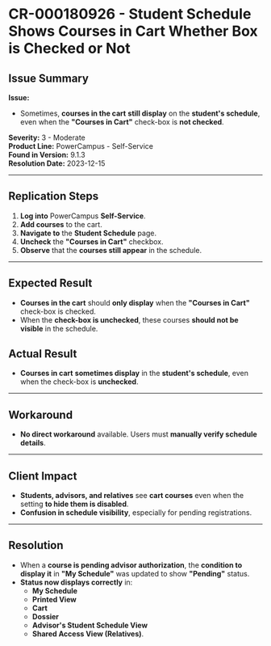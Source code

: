 # CR-000180926 - Student Schedule Shows Courses in Cart Whether Box is Checked or Not

## Issue Summary
**Issue:**  
- Sometimes, **courses in the cart** **still display** on the **student's schedule**, even when the **"Courses in Cart"** check-box is **not checked**.

**Severity:** 3 - Moderate  
**Product Line:** PowerCampus - Self-Service  
**Found in Version:** 9.1.3  
**Resolution Date:** 2023-12-15  

---

## Replication Steps
1. **Log into** PowerCampus **Self-Service**.
2. **Add courses** to the cart.
3. **Navigate to** the **Student Schedule** page.
4. **Uncheck** the **"Courses in Cart"** checkbox.
5. **Observe** that the **courses still appear** in the schedule.

---

## Expected Result
- **Courses in the cart** should **only display** when the **"Courses in Cart"** check-box is checked.
- When the **check-box is unchecked**, these courses **should not be visible** in the schedule.

## Actual Result
- **Courses in cart** **sometimes display** in the **student's schedule**, even when the check-box is **unchecked**.

---

## Workaround
- **No direct workaround** available. Users must **manually verify schedule details**.

---

## Client Impact
- **Students, advisors, and relatives** see **cart courses** even when the setting **to hide them is disabled**.
- **Confusion in schedule visibility**, especially for pending registrations.

---

## Resolution
- When a **course is pending advisor authorization**, the **condition to display it** in **"My Schedule"** was updated to show **"Pending"** status.
- **Status now displays correctly** in:
  - **My Schedule**
  - **Printed View**
  - **Cart**
  - **Dossier**
  - **Advisor's Student Schedule View**
  - **Shared Access View (Relatives)**.
